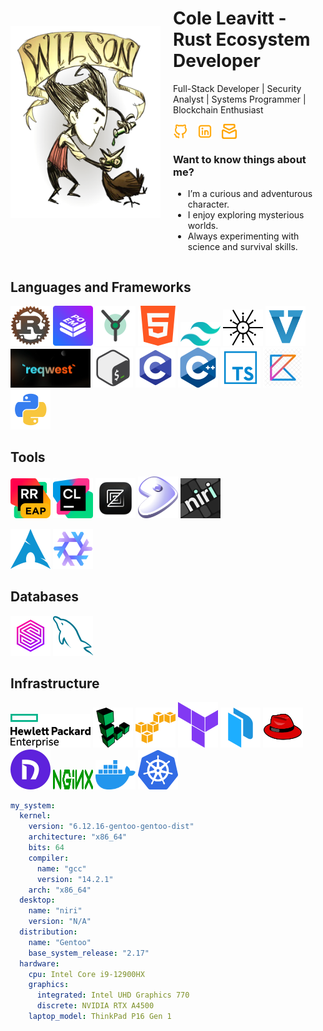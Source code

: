 [//]: # (<div align="center">)

[//]: # ()
[//]: # (  <h1>Cole Leavitt - Rust Ecosystem Developer</h1>)

[//]: # ()
[//]: # (  <p>Full-Stack Developer | Security Analyst | Systems Programmer | Blockchain Enthusiast</p>)

[//]: # ()
[//]: # (</div>)

<div style="display: flex; align-items: center; margin-bottom: 20px;">
  <!-- Image Section -->
  <img src="resources/me/img.png" alt="Wilson" style="width: 240px; margin-right: 20px;">

  <!-- Main Content Section -->
  <div style="flex-grow: 1;">
    <h1>Cole Leavitt - Rust Ecosystem Developer</h1>
    <p>Full-Stack Developer | Security Analyst | Systems Programmer | Blockchain Enthusiast</p>
    <!-- Inline Contact Info -->
<p style="margin-top: 10px; display: flex; align-items: center; gap: 15px;">
  <!-- GitHub Icon -->
  <a href="https://github.com/coleleavitt" target="_blank" style="display: flex; align-items: center;">
    <img src="resources/socials/github.svg" alt="GitHub" width="24">
  </a>

  <!-- LinkedIn Icon -->
  <a href="https://linkedin.com/in/coleleavitt" target="_blank" style="display: flex; align-items: center;">
    <img src="resources/socials/linkedin.svg" alt="LinkedIn" width="24">
  </a>

  <!-- Email Icon -->
  <a href="mailto:cole@unwrap.rs" style="display: flex; align-items: center;">
    <img src="resources/socials/email.svg" alt="Email" width="24">
  </a>
</p>
    <h3>Want to know things about me?</h3>
    <ul>
      <li>I’m a curious and adventurous character.</li>
      <li>I enjoy exploring mysterious worlds.</li>
      <li>Always experimenting with science and survival skills.</li>
    </ul>
  </div>
</div>




## Languages and Frameworks


<img src="resources/rust.png" alt="Rust" width="64"/>
<img src="resources/poem_web.png" alt="Poem" width="64"/>
<img src="resources/yew.png" alt="Yew" width="64"/>
<img src="resources/html.png" alt="HTML" width="64"/>
<img src="resources/tailwind_css.png" alt="Tailwind" width="64"/>
<img src="resources/tokio.png" alt="Tokio" width="64"/>

<img src="resources/snapview.png" alt="Tokio Tungsenite" width="64"/>
<img src="resources/reqwest.png" alt="Reqwest" width="128"/>
<img src="resources/bash.png" alt="Bash" width="64"/>
<img src="resources/c.png" alt="C++" width="64"/>
<img src="resources/c_plus_plus.png" alt="C++" width="64"/>
<img src="resources/typescript.png" alt="TypeScript" width="64"/>
<img src="resources/kotlin.png" alt="Kotlin" width="64"/>
<img src="resources/python.png" alt="Python" width="64"/>

## Tools

<img src="resources/rustrover.png" alt="RustRover" width="64"/>
<img src="resources/clion.png" alt="Clion" width="64"/>
<img src="resources/zed.png" alt="Zed" width="64"/>

[//]: # (<img src="resources/Terraform.png" alt="Terraform" width="64"/>)

<img src="resources/gentoo.png" alt="Gentoo" width="64"/>
<img src="resources/niri.png" alt="Niri" width="64"/>

[//]: # (<img src="resources/rhel-removebg-preview.png" alt="Rhex" width="64"/>)
<img src="resources/arch_linux.png" alt="Arch" width="64"/>
<img src="resources/nixos.png" alt="NixOS" width="64"/>


## Databases

<img src="resources/surrealdb.png" alt="SurrealDB" width="64"/>
<img src="resources/mysql.png" alt="MySQL" width="64"/>

## Infrastructure
<img src="resources/infrastructure/hpe.png" alt="HPE" width="128"/>
<img src="resources/infrastructure/linode.svg" alt="Linode" width="64"/>
<img src="resources/infrastructure/aws-logo-logo.svg" alt="AWS" width="64"/>
<img src="resources/Terraform.png" alt="Terraform" width="64"/>
<img src="resources/infrastructure/packer.svg" alt="Packer" width="64"/>
<img src="resources/rhel-removebg-preview.png" alt="Rhex" width="64"/>
<img src="resources/infrastructure/nebula.png" alt="Nebula" width="64"/>
<img src="resources/infrastructure/nginx.svg" alt="Nginx" width="64" height="32"/>
<img src="resources/docker.png" alt="Docker" width="64"/>
<img src="resources/infrastructure/kubernetes.svg" alt="Kubernetes" width="64"/>



```yaml
my_system:
  kernel:
    version: "6.12.16-gentoo-gentoo-dist"
    architecture: "x86_64"
    bits: 64
    compiler:
      name: "gcc"
      version: "14.2.1"
    arch: "x86_64"
  desktop:
    name: "niri"
    version: "N/A"
  distribution:
    name: "Gentoo"
    base_system_release: "2.17"
  hardware:
    cpu: Intel Core i9-12900HX
    graphics:
      integrated: Intel UHD Graphics 770
      discrete: NVIDIA RTX A4500
    laptop_model: ThinkPad P16 Gen 1
 ```

[//]: # (## Let's Connect)

[//]: # ()
[//]: # (- GitHub: [@coleleavitt]&#40;https://github.com/coleleavitt&#41;)

[//]: # (- LinkedIn: [Professional Profile]&#40;https://linkedin.com/in/coleleavitt&#41;)

[//]: # (- Email: [cole@unwrap.rs]&#40;mailto:cole@unwrap.rs&#41;)

[//]: # ()
[//]: # ([![Open Source Love]&#40;https://badges.frapsoft.com/os/v2/open-source.svg?v=103&#41;]&#40;https://github.com/coleleavitt&#41;)
